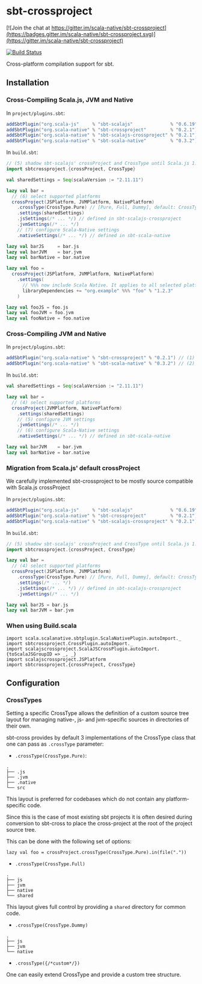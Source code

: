 <h1>sbt-crossproject</h1>


[![Join the chat at https://gitter.im/scala-native/sbt-crossproject](https://badges.gitter.im/scala-native/sbt-crossproject.svg)](https://gitter.im/scala-native/sbt-crossproject)

[![Build Status](https://travis-ci.org/scala-native/sbt-crossproject.svg?branch=master)](https://travis-ci.org/scala-native/sbt-crossproject)

Cross-platform compilation support for sbt.

<h2>Installation</h2>

<h3>Cross-Compiling Scala.js, JVM and Native</h3>

In `project/plugins.sbt`:

```scala
addSbtPlugin("org.scala-js"     % "sbt-scalajs"              % "0.6.19")
addSbtPlugin("org.scala-native" % "sbt-crossproject"         % "0.2.1")  // (1)
addSbtPlugin("org.scala-native" % "sbt-scalajs-crossproject" % "0.2.1")  // (2)
addSbtPlugin("org.scala-native" % "sbt-scala-native"         % "0.3.2")  // (3)
```

In `build.sbt`:

```scala
// (5) shadow sbt-scalajs' crossProject and CrossType until Scala.js 1.0.0 is released
import sbtcrossproject.{crossProject, CrossType}

val sharedSettings = Seq(scalaVersion := "2.11.11")

lazy val bar =
  // (6) select supported platforms
  crossProject(JSPlatform, JVMPlatform, NativePlatform)
    .crossType(CrossType.Pure) // [Pure, Full, Dummy], default: CrossType.Full
    .settings(sharedSettings)
    .jsSettings(/* ... */) // defined in sbt-scalajs-crossproject
    .jvmSettings(/* ... */)
    // (7) configure Scala-Native settings
    .nativeSettings(/* ... */) // defined in sbt-scala-native

lazy val barJS     = bar.js
lazy val barJVM    = bar.jvm
lazy val barNative = bar.native

lazy val foo =
  crossProject(JSPlatform, JVMPlatform, NativePlatform)
    .settings(
      // %%% now include Scala Native. It applies to all selected platforms
      libraryDependencies += "org.example" %%% "foo" % "1.2.3"
    )

lazy val fooJS = foo.js
lazy val fooJVM = foo.jvm
lazy val fooNative = foo.native
```

<h3>Cross-Compiling JVM and Native</h3>

In `project/plugins.sbt`:

```scala
addSbtPlugin("org.scala-native" % "sbt-crossproject" % "0.2.1") // (1)
addSbtPlugin("org.scala-native" % "sbt-scala-native" % "0.3.2") // (2)
```

In `build.sbt`:

```scala
val sharedSettings = Seq(scalaVersion := "2.11.11")

lazy val bar =
  // (4) select supported platforms
  crossProject(JVMPlatform, NativePlatform)
    .settings(sharedSettings)
    // (5) configure JVM settings
    .jvmSettings(/* ... */)
    // (6) configure Scala-Native settings
    .nativeSettings(/* ... */) // defined in sbt-scala-native

lazy val barJVM    = bar.jvm
lazy val barNative = bar.native
```

<h3>Migration from Scala.js' default crossProject</h3>

We carefully implemented sbt-crossproject to be mostly source compatible with Scala.js crossProject

In `project/plugins.sbt`:

```scala
addSbtPlugin("org.scala-js"     % "sbt-scalajs"              % "0.6.19")
addSbtPlugin("org.scala-native" % "sbt-crossproject"         % "0.2.1")  // (1)
addSbtPlugin("org.scala-native" % "sbt-scalajs-crossproject" % "0.2.1")  // (2)
```

In `build.sbt`:

```scala
// (5) shadow sbt-scalajs' crossProject and CrossType until Scala.js 1.0.0 is released
import sbtcrossproject.{crossProject, CrossType}

lazy val bar =
  // (4) select supported platforms
  crossProject(JSPlatform, JVMPlatform)
    .crossType(CrossType.Pure) // [Pure, Full, Dummy], default: CrossType.Full
    .settings(/* ... */)
    .jsSettings(/* ... */) // defined in sbt-scalajs-crossproject
    .jvmSettings(/* ... */)

lazy val barJS = bar.js
lazy val barJVM = bar.jvm
```

<h3>When using Build.scala</h3>

```
import scala.scalanative.sbtplugin.ScalaNativePlugin.autoImport._
import sbtcrossproject.CrossPlugin.autoImport._
import scalajscrossproject.ScalaJSCrossPlugin.autoImport.{toScalaJSGroupID => _, _}
import scalajscrossproject.JSPlatform
import sbtcrossproject.{crossProject, CrossType}
```

<h2>Configuration</h2>

<h3>CrossTypes</h3>

Setting a specific CrossType allows the definition of a custom source tree
layout for managing native-, js- and jvm-specific sources in directories of their
own.

sbt-cross provides by default 3 implementations of the CrossType class that one can
pass as `.crossType` parameter:

- `.crossType(CrossType.Pure)`:

```
.
├── .js
├── .jvm
├── .native
└── src
```
This layout is preferred for codebases which do not contain any platform-specific code.

Since this is the case of most existing sbt projects it is often desired during conversion to sbt-cross to place the cross-project at the root of the project source tree.

This can be done with the following set of options:

`lazy val foo = crossProject.crossType(CrossType.Pure).in(file("."))`

- `.crossType(CrossType.Full)`

```
.
├── js
├── jvm
├── native
└── shared
```

This layout gives full control by providing a `shared` directory for common code.

- `.crossType(CrossType.Dummy)`

```
.
├── js
├── jvm
└── native
```

- `.crossType({/*custom*/})`

One can easily extend CrossType and provide a custom tree structure.
